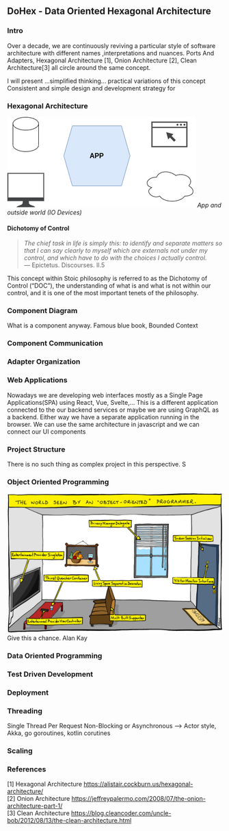 ## DoHex - Data Oriented Hexagonal Architecture 

### Intro

Over a decade, we are continuously reviving a particular style of software architecture with different names ,interpretations and nuances. Ports And Adapters, Hexagonal Architecture [1], Onion Architecture [2], Clean Architecture[3] all circle around the same concept.  
 
I will present ...simplified thinking... practical variations of this concept
Consistent and simple design and development strategy for 
 
### Hexagonal Architecture
![Hex1](https://raw.githubusercontent.com/alicemunsal/dohex/master/diagrams/1.drawio.png)
*App and outside world (IO Devices)*

#### Dichotomy of Control

> *The chief task in life is simply this: to identify and separate matters so that I can say clearly to myself which are externals not under my control, and which have to do with the choices I actually control.*  
> — Epictetus. Discourses. II.5  

This concept within Stoic philosophy is referred to as the Dichotomy of Control (“DOC”), the understanding of what is and what is not within our control, and it is one of the most important tenets of the philosophy. 

### Component Diagram 

What is a component anyway. 
Famous blue book, Bounded Context

### Component Communication

### Adapter Organization

### Web Applications

Nowadays we are developing web interfaces mostly as a Single Page Applications(SPA) using React, Vue, Svelte,... This is a different application connected to the our backend services or maybe we are using GraphQL as a backend. Either way we have a separate application running in the browser. We can use the same architecture in javascript and we can connect our UI components 

### Project Structure
There is no such thing as complex project in this perspective. S

### Object Oriented Programming
![OO Programmer](https://raw.githubusercontent.com/alicemunsal/dohex/master/diagrams/ooprogrammer.png)
Give this a chance.
Alan Kay 

### Data Oriented Programming

### Test Driven Development

### Deployment


### Threading
Single Thread Per Request
Non-Blocking or Asynchronous  --> Actor style, Akka, go goroutines, kotlin corutines

### Scaling

### References
[1] Hexagonal Architecture https://alistair.cockburn.us/hexagonal-architecture/  
[2] Onion Architecture https://jeffreypalermo.com/2008/07/the-onion-architecture-part-1/  
[3] Clean Architecture https://blog.cleancoder.com/uncle-bob/2012/08/13/the-clean-architecture.html  
<!--stackedit_data:
eyJoaXN0b3J5IjpbNDEwMDMwNjA5LC0xMzU2MzE3MjQ3LC03OD
YyODI3OSwxNjkwNjUwNTQ4LC0zNTI4ODI4MzcsLTE2NTcyMDU1
NSwtNjcyMjIyNzA0LDM2MjkwNDY5Niw0ODIzMjAxNDYsLTkyND
czMzQ2MCw5NTcyNDMzMTMsNTEwODA4MzQsLTQ0MjczNDQ3Niwt
MTAxNTY5OTQ5NSw4NDkyMDc0MTksLTE0MjQ2MTI4OTgsMjExMD
cxNzgzNCw2NjY3NDM5NDgsMzM3MTM5NDc1LDUxNjU4Mzk4Ml19

-->